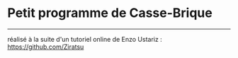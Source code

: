 # Petit programme de Casse-Brique

---

réalisé à la suite d'un tutoriel online de Enzo Ustariz :
https://github.com/Ziratsu
